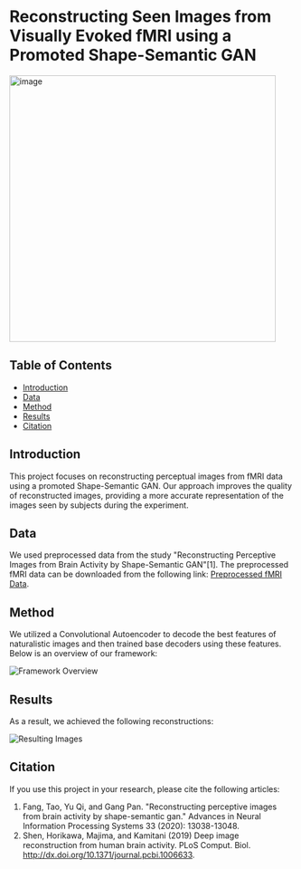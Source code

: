 # Reconstructing Seen Images from Visually Evoked fMRI using a Promoted Shape-Semantic GAN
<img width="471" alt="image" src="https://github.com/shamimgolafshan/Reconstructing-Seen-Images/assets/35660420/e65ad1a2-d2bc-45d2-8e3b-88e2aa95f92b">

## Table of Contents
- [Introduction](#introduction)
- [Data](#data)
- [Method](#method)
- [Results](#results)
- [Citation](#citation)

## Introduction

This project focuses on reconstructing perceptual images from fMRI data using a promoted Shape-Semantic GAN. Our approach improves the quality of reconstructed images, providing a more accurate representation of the images seen by subjects during the experiment.

## Data

We used preprocessed data from the study "Reconstructing Perceptive Images from Brain Activity by Shape-Semantic GAN"[1]. The preprocessed fMRI data can be downloaded from the following link: [Preprocessed fMRI Data](https://figshare.com/articles/dataset/Deep_Image_Reconstruction/7033577).

## Method

We utilized a Convolutional Autoencoder to decode the best features of naturalistic images and then trained base decoders using these features. Below is an overview of our framework:

![Framework Overview](path/to/your/framework-image.png)

## Results

As a result, we achieved the following reconstructions:

![Resulting Images](https://github.com/shamimgolafshan/Reconstructing-Seen-Images/assets/35660420/8dd881fc-3638-4624-8e24-82ba06e08017)


## Citation

If you use this project in your research, please cite the following articles:

1. Fang, Tao, Yu Qi, and Gang Pan. "Reconstructing perceptive images from brain activity by shape-semantic gan." Advances in Neural Information Processing Systems 33 (2020): 13038-13048.
2. Shen, Horikawa, Majima, and Kamitani (2019) Deep image reconstruction from human brain activity. PLoS Comput. Biol. http://dx.doi.org/10.1371/journal.pcbi.1006633.

